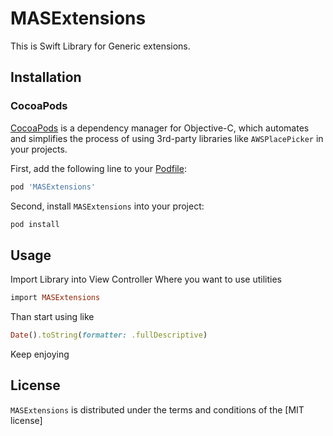 # MASExtensions
This is Swift Library for Generic extensions.

## Installation

### CocoaPods

[CocoaPods](http://cocoapods.org) is a dependency manager for Objective-C, which automates and simplifies the process of using 3rd-party libraries like `AWSPlacePicker` in your projects. 

First, add the following line to your [Podfile](http://guides.cocoapods.org/using/using-cocoapods.html):

```ruby
pod 'MASExtensions'
```

Second, install `MASExtensions` into your project:

```ruby
pod install
```

## Usage

Import Library into View Controller Where you want to use utilities

```ruby
import MASExtensions
```
Than start using like 
```ruby
Date().toString(formatter: .fullDescriptive)
```

Keep enjoying

## License

`MASExtensions` is distributed under the terms and conditions of the [MIT license]
